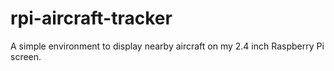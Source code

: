 # rpi-aircraft-tracker
A simple environment to display nearby aircraft on my 2.4 inch Raspberry Pi screen.
